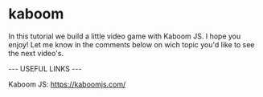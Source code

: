 # kaboom

In this tutorial we build a little video game with Kaboom JS. I hope you enjoy!
Let me know in the comments below on wich topic you'd like to see the next video's.


--- USEFUL LINKS ---

Kaboom JS:
https://kaboomjs.com/

